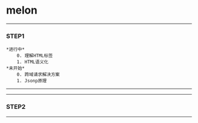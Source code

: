 # melon
---
### STEP1
    *进行中*
        0. 理解HTML标签
        1. HTML语义化
    *未开始*
        0. 跨域请求解决方案
        1. Jsonp原理
---
---
### STEP2

---
